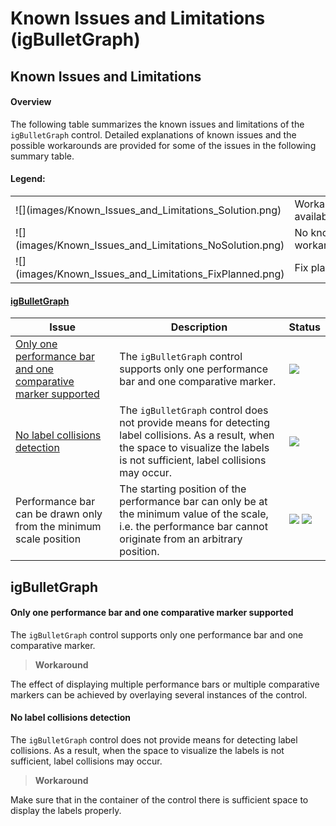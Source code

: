 ﻿<!--
|metadata|
{
    "fileName": "igbulletgraph-known-issues-and-limitations",
    "controlName": "igBulletGraph",
    "tags": ["Known Issues"]
}
|metadata|
-->

# Known Issues and Limitations (igBulletGraph)

## Known Issues and Limitations

#### Overview

The following table summarizes the known issues and limitations of the `igBulletGraph` control. Detailed explanations of known issues and the possible workarounds are provided for some of the issues in the following summary table.

#### Legend:
<table class="table">
	<tbody>
		<tr>
			<td>![](images/Known_Issues_and_Limitations_Solution.png)</td>
			<td>Workaround available</td>
		</tr>
		<tr>
			<td>![](images/Known_Issues_and_Limitations_NoSolution.png)</td>
			<td>No known workaround</td>
		</tr>
		<tr>
			<td>![](images/Known_Issues_and_Limitations_FixPlanned.png)</td>
			<td>Fix planned</td>
		</tr>
	</tbody>
</table>


#### [igBulletGraph](#igBulletGraph)

Issue | Description | Status
---|---|---
[Only one performance bar and one comparative marker supported](#_SingleCMAndPB) | The `igBulletGraph` control supports only one performance bar and one comparative marker. | ![](images/Known_Issues_and_Limitations_Solution.png)
[No label collisions detection](#_NoLabelsCollision) | The `igBulletGraph` control does not provide means for detecting label collisions. As a result, when the space to visualize the labels is not sufficient, label collisions may occur. | ![](images/Known_Issues_and_Limitations_Solution.png)
Performance bar can be drawn only from the minimum scale position | The starting position of the performance bar can only be at the minimum value of the scale, i.e. the performance bar cannot originate from an arbitrary position. | ![](images/Known_Issues_and_Limitations_NoSolution.png) ![](images/Known_Issues_and_Limitations_FixPlanned.png)


## <a id="igBulletGraph"></a> igBulletGraph

#### <a id="_SingleCMAndPB"></a> Only one performance bar and one comparative marker supported

The `igBulletGraph` control supports only one performance bar and one comparative marker.

> **Workaround**
>
The effect of displaying multiple performance bars or multiple comparative markers can be achieved by overlaying several instances of the control.

#### <a id="_NoLabelsCollision"></a> No label collisions detection

The `igBulletGraph` control does not provide means for detecting label collisions. As a result, when the space to visualize the labels is not sufficient, label collisions may occur.

> **Workaround**
>
Make sure that in the container of the control there is sufficient space to display the labels properly.



 

 


